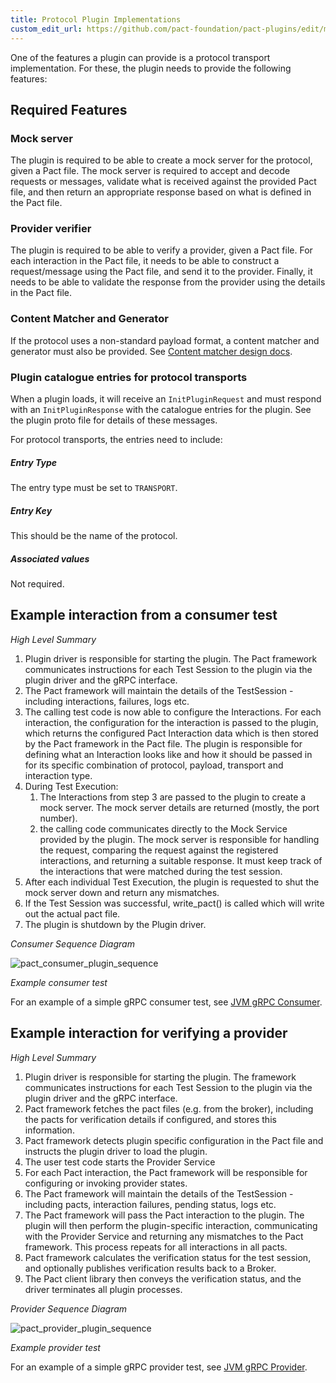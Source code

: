 ```yaml
---
title: Protocol Plugin Implementations
custom_edit_url: https://github.com/pact-foundation/pact-plugins/edit/main/docs/protocol-plugin-design.md
---
```

<!-- This file has been synced from the pact-foundation/pact-plugins repository. Please do not edit it directly. The URL of the source file can be found in the custom_edit_url value above -->

One of the features a plugin can provide is a protocol transport implementation. For these, the plugin needs to provide
the following features:

## Required Features

### Mock server
The plugin is required to be able to create a mock server for the protocol, given a Pact file. The mock server is 
required to accept and decode requests or messages, validate what is received against the provided Pact file, and then
return an appropriate response based on what is defined in the Pact file.

### Provider verifier
The plugin is required to be able to verify a provider, given a Pact file. For each interaction in the Pact file, it
needs to be able to construct a request/message using the Pact file, and send it to the provider. Finally, it needs to be 
able to validate the response from the provider using the details in the Pact file.

### Content Matcher and Generator

If the protocol uses a non-standard payload format, a content matcher and generator must also be provided. 
See [Content matcher design docs](https://github.com/pact-foundation/pact-plugins/blob/main/content-matcher-design.md).

### Plugin catalogue entries for protocol transports

When a plugin loads, it will receive an `InitPluginRequest` and must respond with an `InitPluginResponse` with the
catalogue entries for the plugin. See the plugin proto file for details of these messages.

For protocol transports, the entries need to include:

##### Entry Type

The entry type must be set to `TRANSPORT`.

##### Entry Key

This should be the name of the protocol.

##### Associated values

Not required.

## Example interaction from a consumer test

_High Level Summary_

1. Plugin driver is responsible for starting the plugin. The Pact framework communicates instructions for each Test Session to the plugin via the plugin driver and the gRPC interface.
2. The Pact framework will maintain the details of the TestSession - including interactions, failures, logs  etc.
3. The calling test code is now able to configure the Interactions. For each interaction, the configuration for the interaction is passed to the plugin, which returns the configured Pact Interaction data which is then stored by the Pact framework in the Pact file. The plugin is responsible for defining what an Interaction looks like and how it should be passed in for its specific combination of protocol, payload, transport and interaction type.
4. During Test Execution:
   1. The Interactions from step 3 are passed to the plugin to create a mock server. The mock server details are returned (mostly, the port number).  
   2. the calling code communicates directly to the Mock Service provided by the plugin. The mock server is responsible for handling the request, comparing the request against the registered interactions, and returning a suitable response. It must keep track of the interactions that were matched during the test session.
5. After each individual Test Execution, the plugin is requested to shut the mock server down and return any mismatches.
6. If the Test Session was successful, write_pact() is called which will write out the actual pact file.
7. The plugin is shutdown by the Plugin driver.

_Consumer Sequence Diagram_

![pact_consumer_plugin_sequence](https://raw.githubusercontent.com/pact-foundation/pact-plugins/main/docs/protocol-transport-sequence-consumer-test.png)

_Example consumer test_

For an example of a simple gRPC consumer test, see [JVM gRPC Consumer](https://github.com/pact-foundation/pact-plugins/blob/main/examples/gRPC/area_calculator/consumer-jvm).

## Example interaction for verifying a provider

_High Level Summary_

1. Plugin driver is responsible for starting the plugin. The framework communicates instructions for each Test Session to the plugin via the plugin driver and the gRPC interface.
2. Pact framework fetches the pact files (e.g. from the broker), including the pacts for verification details if configured, and stores this information. 
3. Pact framework detects plugin specific configuration in the Pact file and instructs the plugin driver to load the plugin.
4. The user test code starts the Provider Service
5. For each Pact interaction, the Pact framework will be responsible for configuring or invoking provider states.
6. The Pact framework will maintain the details of the TestSession - including pacts, interaction failures, pending status, logs  etc.
7. The Pact framework will pass the Pact interaction to the plugin. The plugin will then perform the plugin-specific interaction, communicating with the Provider Service and returning any mismatches to the Pact framework. This process repeats for all interactions in all pacts.
8. Pact framework calculates the verification status for the test session, and optionally publishes verification results back to a Broker.
9. The Pact client library then conveys the verification status, and the driver terminates all plugin processes.

_Provider Sequence Diagram_

![pact_provider_plugin_sequence](https://raw.githubusercontent.com/pact-foundation/pact-plugins/main/docs/protocol-transport-sequence-provider-test.png)


_Example provider test_

For an example of a simple gRPC provider test, see [JVM gRPC Provider](https://github.com/pact-foundation/pact-plugins/blob/main/examples/gRPC/area_calculator/provider-jvm).
